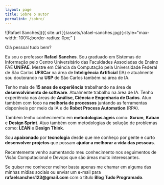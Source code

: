 ```yaml
---
layout: page
title: Sobre o autor
permalink: /sobre/
---
```


![Rafael Sanches]({{ site.url }}/assets/rafael-sanches.jpg){:style="max-width: 100%;border-radius: 0px;" }

Olá pessoal tudo bem?

Eu sou o professor __Rafael Sanches__. Sou graduado em Sistemas de Informação pelo Centro Universitário das Faculdades Associadas de Ensino FAE __UNIFAE__. Mestre em Ciência da Computação pela Universidade Federal de São Carlos __UFSCar__ na área de __Inteligência Artificial__ (IA) e atualmente sou doutorando na __USP__ de São Carlos também na área de IA.

Tenho mais de __15 anos de experiência__ trabalhando na área de __desenvolvimento de software__. Atualmente trabalho na área de IA. Tenho experiência nas áreas de __Análise, Ciência e Engenharia de Dados__. Atuo também com foco na __melhoria de processos__ juntando as ferramentas disponíveis por meio da IA e de __Robot Process Automation__ (RPA).

Também tenho conhecimento em __metodologias ágeis__ como: __Scrum__, __Kaban__ e __Design Sprint__. Atuo também com metodologias de solução de problemas como: __LEAN__ e __Design Think__. 

Sou __apaixonado__ por __tecnologia__ desde que me conheço por gente e curto __desenvolver projetos__ que possam __ajudar a melhorar a vida das pessoas__.

Recentemente venho aumentando meu conhecimento nos seguimentos de Visão Computacional e Devops que são áreas muito interessantes. 

Se quiser me conhecer melhor basta apenas me chamar em alguma das minhas mídias sociais ou enviar um e-mail para __rafaelsanches123@gmail.com__ com o título __Blog Tudo Programado__. 

